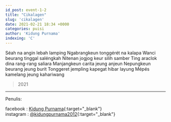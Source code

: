 ```yaml
---
id_post: event-1-2
title: "Cikalagen"
slug: 'cikalagen'
date: 2021-02-21 18:34 +0000
categories: puisi
author: 'Kidung Purnama'
indexing: 'C'
---
```


Séah na angin lebah lamping
Ngabrangkeun tonggérét na kalapa
Wanci beurang tinggal saléngkah
Nitenan jogjog keur silih samber
Ting araclok dina rang-rang saliara
Manjangkeun carita jeung anjeun
Nepungkeun beurang jeung burit
Tonggeret jempling kapegat hibar layung
Mépés kamelang jeung kahariwang

>2021

<hr>

Penulis:

facebook : [Kidung Purnama](https://www.facebook.com/kidungp){:target="_blank"}  
instagram : [@kidungpurnama2012](https://www.instagram.com/kidungpurnama2012/){:target="_blank"}
